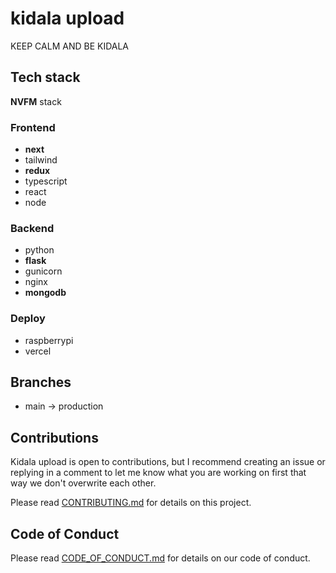 # kidala upload

KEEP CALM AND BE KIDALA

## Tech stack

**NVFM** stack

### Frontend
- **next**
- tailwind
- **redux**
- typescript
- react
- node

### Backend
- python
- **flask**
- gunicorn
- nginx
- **mongodb**

### Deploy
- raspberrypi
- vercel

## Branches

-   main -> production

## Contributions

Kidala upload is open to contributions, but I recommend creating an issue or replying in a comment to let me know what you are working on first that way we don't overwrite each other.

Please read [CONTRIBUTING.md](https://github.com/RobzLegz/kidala-upload/blob/main/CONTRIBUTING.md) for details on this project.

## Code of Conduct

Please read [CODE_OF_CONDUCT.md](https://github.com/RobzLegz/kidala-upload/blob/main/CODE_OF_CONDUCT.md) for details on our code of conduct.


